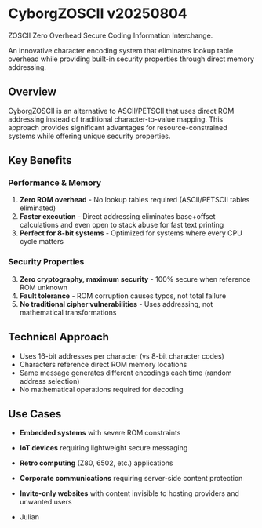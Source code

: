 # CyborgZOSCII v20250804

ZOSCII Zero Overhead Secure Coding Information Interchange.

An innovative character encoding system that eliminates lookup table overhead while providing built-in security properties through direct memory addressing.

## Overview

CyborgZOSCII is an alternative to ASCII/PETSCII that uses direct ROM addressing instead of traditional character-to-value mapping. This approach provides significant advantages for resource-constrained systems while offering unique security properties.

## Key Benefits

### Performance & Memory
1. **Zero ROM overhead** - No lookup tables required (ASCII/PETSCII tables eliminated)
2. **Faster execution** - Direct addressing eliminates base+offset calculations and even open to stack abuse for fast text printing
3. **Perfect for 8-bit systems** - Optimized for systems where every CPU cycle matters

### Security Properties
3. **Zero cryptography, maximum security** - 100% secure when reference ROM unknown
4. **Fault tolerance** - ROM corruption causes typos, not total failure
5. **No traditional cipher vulnerabilities** - Uses addressing, not mathematical transformations

## Technical Approach

- Uses 16-bit addresses per character (vs 8-bit character codes)
- Characters reference direct ROM memory locations
- Same message generates different encodings each time (random address selection)
- No mathematical operations required for decoding

## Use Cases

- **Embedded systems** with severe ROM constraints
- **IoT devices** requiring lightweight secure messaging  
- **Retro computing** (Z80, 6502, etc.) applications
- **Corporate communications** requiring server-side content protection
- **Invite-only websites** with content invisible to hosting providers and unwanted users

- Julian


